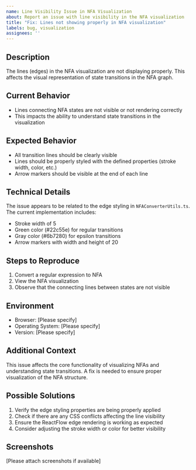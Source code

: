 ```yaml
---
name: Line Visibility Issue in NFA Visualization
about: Report an issue with line visibility in the NFA visualization
title: "Fix: Lines not showing properly in NFA visualization"
labels: bug, visualization
assignees: ''
---
```


## Description
The lines (edges) in the NFA visualization are not displaying properly. This affects the visual representation of state transitions in the NFA graph.

## Current Behavior
- Lines connecting NFA states are not visible or not rendering correctly
- This impacts the ability to understand state transitions in the visualization

## Expected Behavior
- All transition lines should be clearly visible
- Lines should be properly styled with the defined properties (stroke width, color, etc.)
- Arrow markers should be visible at the end of each line

## Technical Details
The issue appears to be related to the edge styling in `NFAConverterUtils.ts`. The current implementation includes:
- Stroke width of 5
- Green color (#22c55e) for regular transitions
- Gray color (#6b7280) for epsilon transitions
- Arrow markers with width and height of 20

## Steps to Reproduce
1. Convert a regular expression to NFA
2. View the NFA visualization
3. Observe that the connecting lines between states are not visible

## Environment
- Browser: [Please specify]
- Operating System: [Please specify]
- Version: [Please specify]

## Additional Context
This issue affects the core functionality of visualizing NFAs and understanding state transitions. A fix is needed to ensure proper visualization of the NFA structure.

## Possible Solutions
1. Verify the edge styling properties are being properly applied
2. Check if there are any CSS conflicts affecting the line visibility
3. Ensure the ReactFlow edge rendering is working as expected
4. Consider adjusting the stroke width or color for better visibility

## Screenshots
[Please attach screenshots if available] 